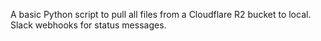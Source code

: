 A basic Python script to pull all files from a Cloudflare R2 bucket to local. Slack webhooks for status messages.
